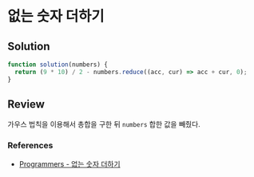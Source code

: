 # 없는 숫자 더하기

## Solution

```js
function solution(numbers) {
  return (9 * 10) / 2 - numbers.reduce((acc, cur) => acc + cur, 0);
}
```

## Review

가우스 법칙을 이용해서 총합을 구한 뒤 `numbers` 합한 값을 빼줬다.

### References

- [Programmers - 없는 숫자 더하기](https://school.programmers.co.kr/learn/courses/30/lessons/86051)
